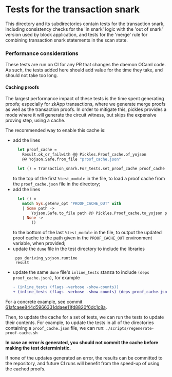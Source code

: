 # Tests for the transaction snark

This directory and its subdirectories contain tests for the transaction snark,
including consistency checks for the 'in snark' logic with the 'out of snark'
version used by block application, and tests for the 'merge' rule for combining
transaction snark statements in the scan state.

### Performance considerations

These tests are run on CI for any PR that changes the daemon OCaml code. As
such, the tests added here should add value for the time they take, and should
not take too long.

#### Caching proofs

The largest performance impact of these tests is the time spent generating
proofs; especially for zkApp transactions, where we generate merge proofs as
well as the transaction proofs. In order to mitigate this, pickles provides a
mode where it will generate the circuit witness, but skips the expensive proving
step, using a cache.

The recommended way to enable this cache is:
* add the lines
  ```ocaml
    let proof_cache =
      Result.ok_or_failwith @@ Pickles.Proof_cache.of_yojson
      @@ Yojson.Safe.from_file "proof_cache.json"

    let () = Transaction_snark.For_tests.set_proof_cache proof_cache
  ```
  to the top of the first `%test_module` in the file, to load a proof cache from
  the `proof_cache.json` file in the directory;
* add the lines
  ```ocaml
    let () =
      match Sys.getenv_opt "PROOF_CACHE_OUT" with
      | Some path ->
          Yojson.Safe.to_file path @@ Pickles.Proof_cache.to_yojson proof_cache
      | None ->
          ()
  ```
  to the bottom of the last `%test_module` in the file, to output the updated
  proof cache to the path given in the `PROOF_CACHE_OUT` environment variable,
  when provided;
* update the `dune` file in the test directory to include the libraries
  ```
   ppx_deriving_yojson.runtime
   result
  ```
* update the same `dune` file's `inline_tests` stanza to include `(deps
  proof_cache.json)`, for example
  ```diff
  - (inline_tests (flags -verbose -show-counts))
  + (inline_tests (flags -verbose -show-counts) (deps proof_cache.json))
  ```

For a concrete example, see commit
[61afcaee844d5966331ddaee11fd8820f6dc1c8a](https://github.com/MinaProtocol/mina/commit/61afcaee844d5966331ddaee11fd8820f6dc1c8a).

Then, to update the cache for a set of tests, we can run the tests to update
their contents. For example, to update the tests in all of the directories
containing a `proof_cache.json` file, we can run: `./scripts/regenerate-proof-cache.sh`

**In case an error *is* generated, you should not commit the cache before making
the test deterministic.**

If none of the updates generated an error, the results can be committed to the
repository, and future CI runs will benefit from the speed-up of using the
cached proofs.
